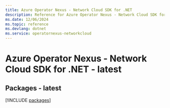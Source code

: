 ```yaml
---
title: Azure Operator Nexus - Network Cloud SDK for .NET
description: Reference for Azure Operator Nexus - Network Cloud SDK for .NET
ms.date: 12/06/2024
ms.topic: reference
ms.devlang: dotnet
ms.service: operatornexus-networkcloud
---
```

# Azure Operator Nexus - Network Cloud SDK for .NET - latest
## Packages - latest
[!INCLUDE [packages](operator-nexus---network-cloud-index.md)]